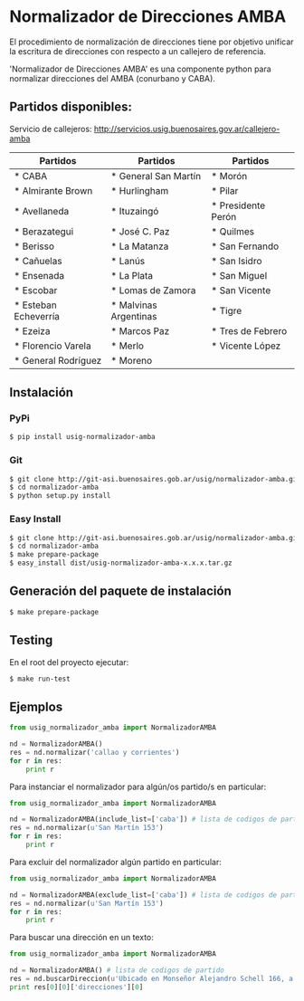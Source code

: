 # Normalizador de Direcciones AMBA
El procedimiento de normalización de direcciones tiene por objetivo unificar la escritura de direcciones con respecto a un callejero de referencia.

'Normalizador de Direcciones AMBA' es una componente python para normalizar direcciones del AMBA (conurbano y CABA).

## Partidos disponibles:
Servicio de callejeros: http://servicios.usig.buenosaires.gov.ar/callejero-amba

| Partidos                | Partidos                | Partidos                |
| ------------------------|-------------------------|-------------------------|
| * CABA                  | * General San Martín    | * Morón                 |
| * Almirante Brown       | * Hurlingham            | * Pilar                 |
| * Avellaneda            | * Ituzaingó             | * Presidente Perón      |
| * Berazategui           | * José C. Paz           | * Quilmes               |
| * Berisso               | * La Matanza            | * San Fernando          |
| * Cañuelas              | * Lanús                 | * San Isidro            |
| * Ensenada              | * La Plata              | * San Miguel            |
| * Escobar               | * Lomas de Zamora       | * San Vicente           |
| * Esteban Echeverría    | * Malvinas Argentinas   | * Tigre                 |
| * Ezeiza                | * Marcos Paz            | * Tres de Febrero       |
| * Florencio Varela      | * Merlo                 | * Vicente López         |
| * General Rodríguez     | * Moreno                |                         |

## Instalación

### PyPi
```sh
$ pip install usig-normalizador-amba
```
### Git
```sh
$ git clone http://git-asi.buenosaires.gob.ar/usig/normalizador-amba.git
$ cd normalizador-amba
$ python setup.py install
```
### Easy Install
```sh
$ git clone http://git-asi.buenosaires.gob.ar/usig/normalizador-amba.git
$ cd normalizador-amba
$ make prepare-package
$ easy_install dist/usig-normalizador-amba-x.x.x.tar.gz
```
## Generación del paquete de instalación
```sh
$ make prepare-package
```
## Testing
En el root del proyecto ejecutar:
```sh
$ make run-test
```

## Ejemplos
```python
from usig_normalizador_amba import NormalizadorAMBA

nd = NormalizadorAMBA()
res = nd.normalizar('callao y corrientes')
for r in res:
    print r
```

Para instanciar el normalizador para algún/os partido/s en particular:

```python
from usig_normalizador_amba import NormalizadorAMBA

nd = NormalizadorAMBA(include_list=['caba']) # lista de codigos de partido
res = nd.normalizar(u'San Martín 153')
for r in res:
    print r
```

Para excluir del normalizador algún partido en particular:

```python
from usig_normalizador_amba import NormalizadorAMBA

nd = NormalizadorAMBA(exclude_list=['caba']) # lista de codigos de partido
res = nd.normalizar(u'San Martín 153')
for r in res:
    print r
```

Para buscar una dirección en un texto:

```python
from usig_normalizador_amba import NormalizadorAMBA

nd = NormalizadorAMBA() # lista de codigos de partido
res = nd.buscarDireccion(u'Ubicado en Monseñor Alejandro Schell 166, a metros de la estación de Lomas de Zamora.')
print res[0][0]['direcciones'][0]        
```
